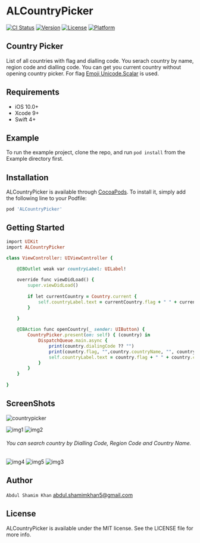 # ALCountryPicker

[![CI Status](https://img.shields.io/travis/abdul.shamimkhan5@gmail.com/ALCountryPicker.svg?style=flat)](https://travis-ci.org/abdul.shamimkhan5@gmail.com/ALCountryPicker)
[![Version](https://img.shields.io/cocoapods/v/ALCountryPicker.svg?style=flat)](https://cocoapods.org/pods/ALCountryPicker)
[![License](https://img.shields.io/cocoapods/l/ALCountryPicker.svg?style=flat)](https://cocoapods.org/pods/ALCountryPicker)
[![Platform](https://img.shields.io/cocoapods/p/ALCountryPicker.svg?style=flat)](https://cocoapods.org/pods/ALCountryPicker)

## Country Picker
List of all countries with flag and dialling code. You serach country by name, region code and dialling code. 
 You can get you current country without opening country picker. For flag  [Emoji Unicode.Scalar](https://stackoverflow.com/questions/30402435/swift-turn-a-country-code-into-a-emoji-flag-via-unicode) is used.  


## Requirements
- iOS 10.0+
- Xcode 9+
- Swift 4+

## Example

To run the example project, clone the repo, and run `pod install` from the Example directory first.



## Installation

ALCountryPicker is available through [CocoaPods](https://cocoapods.org). To install
it, simply add the following line to your Podfile:

```ruby
pod 'ALCountryPicker'
```
## Getting Started
```ruby
import UIKit
import ALCountryPicker

class ViewController: UIViewController {

    @IBOutlet weak var countryLabel: UILabel!
    
    override func viewDidLoad() {
        super.viewDidLoad()
        
        if let currentCountry = Country.current {
            self.countryLabel.text = currentCountry.flag + " " + currentCountry.countryName +  " (\(String(describing: currentCountry.dialingCode ?? "")))"
        }
        
    }

    @IBAction func openCountry(_ sender: UIButton) {
        CountryPicker.present(on: self) { (country) in
            DispatchQueue.main.async {
                print(country.dialingCode ?? "")
                print(country.flag, "",country.countryName, "", country.countryCode)
                self.countryLabel.text = country.flag + " " + country.countryName +  " (\(String(describing: country.dialingCode ?? "")))"
            }
        }
    }
    
}
```
## ScreenShots
![countrypicker](https://user-images.githubusercontent.com/13666188/52890658-f15bba80-31ab-11e9-97f8-29b3d5e972c6.gif)

![img1](https://user-images.githubusercontent.com/13666188/52888485-d08e6780-31a1-11e9-8143-a6d6d9595259.png) ![img2](https://user-images.githubusercontent.com/13666188/52888492-dab06600-31a1-11e9-8edb-d2c7ac8ea631.png)

###### You can search country by Dialling Code, Region Code and Country Name.

![img4](https://user-images.githubusercontent.com/13666188/52889191-e0f41180-31a4-11e9-8098-7bc1ef6c7f32.png) ![img5](https://user-images.githubusercontent.com/13666188/52889196-e2bdd500-31a4-11e9-9018-1ed6b9879e46.png) ![img3](https://user-images.githubusercontent.com/13666188/52889199-e3ef0200-31a4-11e9-80e9-0cb06aabf2b6.png)


## Author
`Abdul Shamim Khan`
abdul.shamimkhan5@gmail.com

## License

ALCountryPicker is available under the MIT license. See the LICENSE file for more info.
